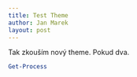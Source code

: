 ```yaml
---
title: Test Theme
author: Jan Marek
layout: post
---
```

Tak zkouším nový theme.
Pokud dva.

```powershell
Get-Process
```